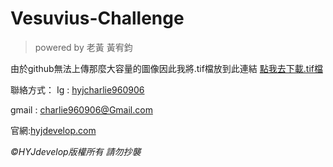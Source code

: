 # Vesuvius-Challenge
>powered by 老黃 黃宥鈞

由於github無法上傳那麼大容量的圖像因此我將.tif檔放到此連結
[點我去下載.tif檔](https://u.pcloud.link/publink/show?code=kZ40lH5ZmDQAP0BUIPpLDjU8diuzcRSjrKOk)

聯絡方式：
Ig : [hyjcharlie960906](https://www.instagram.com/hyjcharlie960906/?hl=zh-tw)

gmail : charlie960906@Gmail.com

官網:[hyjdevelop.com](hyjdevelop.com)

_©HYJdevelop版權所有 請勿抄襲_
